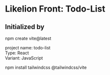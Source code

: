 # Likelion Front: Todo-List

## Initialized by

npm create vite@latest

project name: todo-list  
Type: React  
Variant: JavaScript

npm install tailwindcss @tailwindcss/vite
